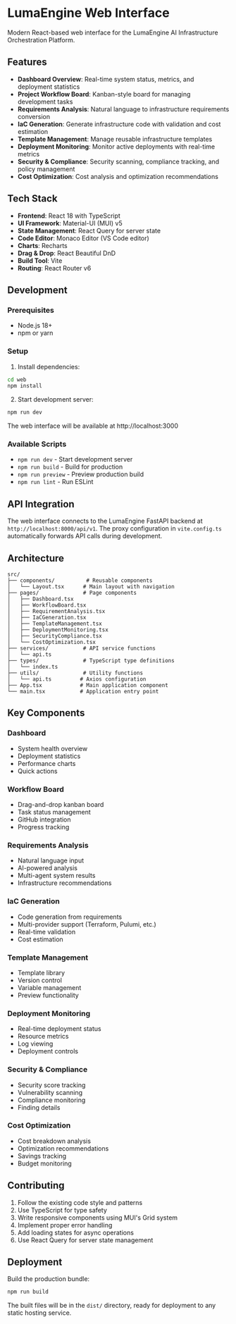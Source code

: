 # LumaEngine Web Interface

Modern React-based web interface for the LumaEngine AI Infrastructure Orchestration Platform.

## Features

- **Dashboard Overview**: Real-time system status, metrics, and deployment statistics
- **Project Workflow Board**: Kanban-style board for managing development tasks
- **Requirements Analysis**: Natural language to infrastructure requirements conversion
- **IaC Generation**: Generate infrastructure code with validation and cost estimation
- **Template Management**: Manage reusable infrastructure templates
- **Deployment Monitoring**: Monitor active deployments with real-time metrics
- **Security & Compliance**: Security scanning, compliance tracking, and policy management
- **Cost Optimization**: Cost analysis and optimization recommendations

## Tech Stack

- **Frontend**: React 18 with TypeScript
- **UI Framework**: Material-UI (MUI) v5
- **State Management**: React Query for server state
- **Code Editor**: Monaco Editor (VS Code editor)
- **Charts**: Recharts
- **Drag & Drop**: React Beautiful DnD
- **Build Tool**: Vite
- **Routing**: React Router v6

## Development

### Prerequisites

- Node.js 18+
- npm or yarn

### Setup

1. Install dependencies:
```bash
cd web
npm install
```

2. Start development server:
```bash
npm run dev
```

The web interface will be available at http://localhost:3000

### Available Scripts

- `npm run dev` - Start development server
- `npm run build` - Build for production
- `npm run preview` - Preview production build
- `npm run lint` - Run ESLint

## API Integration

The web interface connects to the LumaEngine FastAPI backend at `http://localhost:8000/api/v1`. The proxy configuration in `vite.config.ts` automatically forwards API calls during development.

## Architecture

```
src/
├── components/          # Reusable components
│   └── Layout.tsx      # Main layout with navigation
├── pages/              # Page components
│   ├── Dashboard.tsx
│   ├── WorkflowBoard.tsx
│   ├── RequirementAnalysis.tsx
│   ├── IaCGeneration.tsx
│   ├── TemplateManagement.tsx
│   ├── DeploymentMonitoring.tsx
│   ├── SecurityCompliance.tsx
│   └── CostOptimization.tsx
├── services/           # API service functions
│   └── api.ts
├── types/              # TypeScript type definitions
│   └── index.ts
├── utils/              # Utility functions
│   └── api.ts         # Axios configuration
├── App.tsx            # Main application component
└── main.tsx           # Application entry point
```

## Key Components

### Dashboard
- System health overview
- Deployment statistics
- Performance charts
- Quick actions

### Workflow Board
- Drag-and-drop kanban board
- Task status management
- GitHub integration
- Progress tracking

### Requirements Analysis
- Natural language input
- AI-powered analysis
- Multi-agent system results
- Infrastructure recommendations

### IaC Generation
- Code generation from requirements
- Multi-provider support (Terraform, Pulumi, etc.)
- Real-time validation
- Cost estimation

### Template Management
- Template library
- Version control
- Variable management
- Preview functionality

### Deployment Monitoring
- Real-time deployment status
- Resource metrics
- Log viewing
- Deployment controls

### Security & Compliance
- Security score tracking
- Vulnerability scanning
- Compliance monitoring
- Finding details

### Cost Optimization
- Cost breakdown analysis
- Optimization recommendations
- Savings tracking
- Budget monitoring

## Contributing

1. Follow the existing code style and patterns
2. Use TypeScript for type safety
3. Write responsive components using MUI's Grid system
4. Implement proper error handling
5. Add loading states for async operations
6. Use React Query for server state management

## Deployment

Build the production bundle:
```bash
npm run build
```

The built files will be in the `dist/` directory, ready for deployment to any static hosting service.
